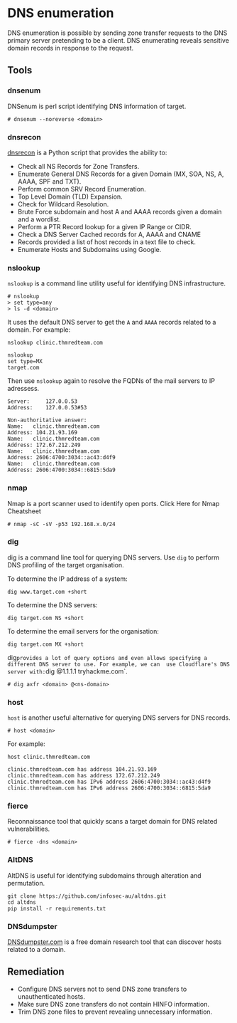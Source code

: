 # DNS enumeration

DNS enumeration is possible by sending zone transfer requests to the DNS primary server pretending to be a client. DNS enumerating reveals sensitive domain records in response to the request.

## Tools

### dnsenum

DNSenum is perl script identifying DNS information of target.

    # dnsenum --noreverse <domain>

### dnsrecon

[dnsrecon](https://github.com/darkoperator/dnsrecon) is a Python script that provides the ability to:

* Check all NS Records for Zone Transfers.
* Enumerate General DNS Records for a given Domain (MX, SOA, NS, A, AAAA, SPF and TXT).
* Perform common SRV Record Enumeration.
* Top Level Domain (TLD) Expansion.
* Check for Wildcard Resolution.
* Brute Force subdomain and host A and AAAA records given a domain and a wordlist.
* Perform a PTR Record lookup for a given IP Range or CIDR.
* Check a DNS Server Cached records for A, AAAA and CNAME
* Records provided a list of host records in a text file to check.
* Enumerate Hosts and Subdomains using Google.

### nslookup

`nslookup` is a command line utility useful for identifying DNS infrastructure.

    # nslookup 
    > set type=any 
    > ls -d <domain>

It uses the default DNS server to get the `A` and `AAAA` records related to a domain. For example:

    nslookup clinic.thmredteam.com

```text
nslookup
set type=MX
target.com
```

Then use `nslookup` again to resolve the FQDNs of the mail servers to IP adressess.

```text
Server:		127.0.0.53
Address:	127.0.0.53#53

Non-authoritative answer:
Name:	clinic.thmredteam.com
Address: 104.21.93.169
Name:	clinic.thmredteam.com
Address: 172.67.212.249
Name:	clinic.thmredteam.com
Address: 2606:4700:3034::ac43:d4f9
Name:	clinic.thmredteam.com
Address: 2606:4700:3034::6815:5da9
```

### nmap

Nmap is a port scanner used to identify open ports. Click Here for Nmap Cheatsheet

    # nmap -sC -sV -p53 192.168.x.0/24

### dig

dig is a command line tool for querying DNS servers. Use `dig` to perform DNS profiling of the target organisation.

To determine the IP address of a system:

    dig www.target.com +short

To determine the DNS servers:

    dig target.com NS +short

To determine the email servers for the organisation:

    dig target.com MX +short

dig` provides a lot of query options and even allows specifying a different DNS server to use. For example, we can 
use Cloudflare's DNS server with: `dig @1.1.1.1 tryhackme.com`.

    # dig axfr <domain> @<ns-domain>

### host

`host` is another useful alternative for querying DNS servers for DNS records.

    # host <domain>

For example:

    host clinic.thmredteam.com

```text
clinic.thmredteam.com has address 104.21.93.169
clinic.thmredteam.com has address 172.67.212.249
clinic.thmredteam.com has IPv6 address 2606:4700:3034::ac43:d4f9
clinic.thmredteam.com has IPv6 address 2606:4700:3034::6815:5da9
```

### fierce

Reconnaissance tool that quickly scans a target domain for DNS related vulnerabilities.

    # fierce -dns <domain>

### AltDNS

AltDNS is useful for identifying subdomains through alteration and permutation.

    git clone https://github.com/infosec-au/altdns.git 
    cd altdns 
    pip install -r requirements.txt

### DNSdumpster

[DNSdumpster.com](https://dnsdumpster.com/) is a free domain research tool that can discover hosts related to a domain. 

## Remediation

* Configure DNS servers not to send DNS zone transfers to unauthenticated hosts.
* Make sure DNS zone transfers do not contain HINFO information.
* Trim DNS zone files to prevent revealing unnecessary information.
